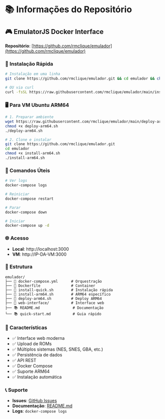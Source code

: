 # 📚 Informações do Repositório

## 🎮 EmulatorJS Docker Interface

**Repositório**: [https://github.com/rmclique/emulador](https://github.com/rmclique/emulador)

### 🚀 Instalação Rápida

```bash
# Instalação em uma linha
git clone https://github.com/rmclique/emulador.git && cd emulador && chmod +x install-quick.sh && ./install-quick.sh

# OU via curl
curl -fsSL https://raw.githubusercontent.com/rmclique/emulador/main/install-quick.sh | bash
```

### 🖥️ Para VM Ubuntu ARM64

```bash
# 1. Preparar ambiente
wget https://raw.githubusercontent.com/rmclique/emulador/main/deploy-arm64.sh
chmod +x deploy-arm64.sh
./deploy-arm64.sh

# 2. Clone e instalar
git clone https://github.com/rmclique/emulador.git
cd emulador
chmod +x install-arm64.sh
./install-arm64.sh
```

### 🔧 Comandos Úteis

```bash
# Ver logs
docker-compose logs

# Reiniciar
docker-compose restart

# Parar
docker-compose down

# Iniciar
docker-compose up -d
```

### 🌐 Acesso

- **Local**: http://localhost:3000
- **VM**: http://IP-DA-VM:3000

### 📁 Estrutura

```
emulador/
├── 🐳 docker-compose.yml      # Orquestração
├── 🐳 Dockerfile              # Container
├── 🚀 install-quick.sh        # Instalação rápida
├── 🚀 install-arm64.sh        # ARM64 específico
├── 🚀 deploy-arm64.sh         # Deploy ARM64
├── 📁 web-interface/          # Interface web
├── 📚 README.md               # Documentação
└── 📚 quick-start.md          # Guia rápido
```

### 🎯 Características

- ✅ Interface web moderna
- ✅ Upload de ROMs
- ✅ Múltiplos sistemas (NES, SNES, GBA, etc.)
- ✅ Persistência de dados
- ✅ API REST
- ✅ Docker Compose
- ✅ Suporte ARM64
- ✅ Instalação automática

### 📞 Suporte

- **Issues**: [GitHub Issues](https://github.com/rmclique/emulador/issues)
- **Documentação**: [README.md](README.md)
- **Logs**: `docker-compose logs`
